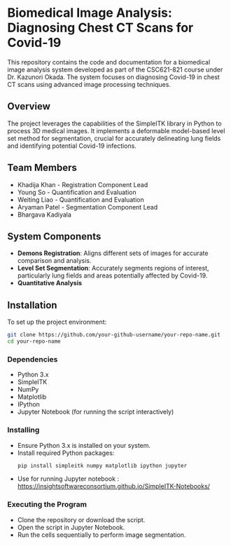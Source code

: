 # Biomedical Image Analysis: Diagnosing Chest CT Scans for Covid-19

This repository contains the code and documentation for a biomedical image analysis system developed as part of the CSC621-821 course under Dr. Kazunori Okada. The system focuses on diagnosing Covid-19 in chest CT scans using advanced image processing techniques.

## Overview

The project leverages the capabilities of the SimpleITK library in Python to process 3D medical images. It implements a deformable model-based level set method for segmentation, crucial for accurately delineating lung fields and identifying potential Covid-19 infections.

## Team Members

- Khadija Khan - Registration Component Lead
- Young So - Quantification and Evaluation
- Weiting Liao - Quantification and Evaluation
- Aryaman Patel - Segmentation Component Lead
- Bhargava Kadiyala 

## System Components

- **Demons Registration**: Aligns different sets of images for accurate comparison and analysis.
- **Level Set Segmentation**: Accurately segments regions of interest, particularly lung fields and areas potentially affected by Covid-19.
- **Quantitative Analysis** 

## Installation

To set up the project environment:

```bash
git clone https://github.com/your-github-username/your-repo-name.git
cd your-repo-name
```

### Dependencies

- Python 3.x
- SimpleITK
- NumPy
- Matplotlib
- IPython
- Jupyter Notebook (for running the script interactively)

### Installing

- Ensure Python 3.x is installed on your system.
- Install required Python packages:
  ```bash
  pip install simpleitk numpy matplotlib ipython jupyter
- Use for running Jupyter notebook : https://insightsoftwareconsortium.github.io/SimpleITK-Notebooks/

### Executing the Program

- Clone the repository or download the script.
- Open the script in Jupyter Notebook.
- Run the cells sequentially to perform image segmentation.
